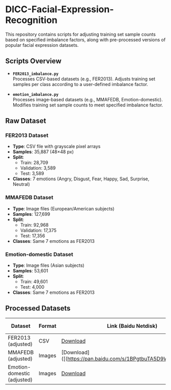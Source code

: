 # DICC-Facial-Expression-Recognition
This repository contains scripts for adjusting training set sample counts based on specified imbalance factors, along with pre-processed versions of popular facial expression datasets.

## Scripts Overview

- ​**​`FER2013_imbalance.py`​**​  
  Processes CSV-based datasets (e.g., FER2013). Adjusts training set samples per class according to a user-defined imbalance factor.

- ​**​`emotion_imbalance.py`​**​  
  Processes image-based datasets (e.g., MMAFEDB, Emotion-domestic). Modifies training set sample counts to meet specified imbalance factor.

## Raw Dataset

### FER2013 Dataset
- ​**​Type​**​: CSV file with grayscale pixel arrays  
- ​**​Samples​**​: 35,887 (48×48 px)  
- ​**​Split​**​:
  - Train: 28,709
  - Validation: 3,589
  - Test: 3,589  
- ​**​Classes​**​: 7 emotions (Angry, Disgust, Fear, Happy, Sad, Surprise, Neutral)  

### MMAFEDB Dataset
- ​**​Type​**​: Image files (European/American subjects)  
- ​**​Samples​**​: 127,699  
- ​**​Split​**​:
  - Train: 92,968
  - Validation: 17,375
  - Test: 17,356  
- ​**​Classes​**​: Same 7 emotions as FER2013  

### Emotion-domestic Dataset
- ​**​Type​**​: Image files (Asian subjects)  
- ​**​Samples​**​: 53,601  
- ​**​Split​**​:
  - Train: 49,601
  - Test: 4,000  
- ​**​Classes​**​: Same 7 emotions as FER2013

## Processed Datasets
| Dataset         | Format | Link (Baidu Netdisk) | Extraction Code |
|-----------------|--------|----------------------|-----------------|
| FER2013 (adjusted) | CSV    | [Download](https://pan.baidu.com/s/1msmYqw0Yvet3GZtmJq19iQ)            | 1uhh            |
| MMAFEDB (adjusted) | Images | [Download]([(https://pan.baidu.com/s/1BPgtbuTA5D9WoWlR7HK_8w)          | rdca            |
| Emotion-domestic (adjusted) | Images | [Download](https://pan.baidu.com/s/1IpqiJog7gNNzYRzKnu2myg)   | pyyw            |
